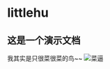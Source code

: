# littlehu
## **这是一个演示文档**
我其实是只很菜很菜的鸟~~
![菜逼](https://www.google.com/imgres?imgurl=http%3A%2F%2Fstatic.doutudalao.com%2F1cdffbc8c0fa241bab488156a4f12a2f%2F%25E8%258F%259C%25E9%2580%25BC.jpg&imgrefurl=https%3A%2F%2Fwww.doutudalao.com%2Fphiz%2F3538723&docid=GSJmhYPcfa2A1M&tbnid=4ayBCRF2Co56XM%3A&vet=10ahUKEwjW4rrzgr7jAhWZfXAKHd-MAAIQMwguKAMwAw..i&w=320&h=278&bih=898&biw=1920&q=%E8%8F%9C%E9%80%BC&ved=0ahUKEwjW4rrzgr7jAhWZfXAKHd-MAAIQMwguKAMwAw&iact=mrc&uact=8)
